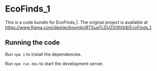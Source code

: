 
  # EcoFinds_1

  This is a code bundle for EcoFinds_1. The original project is available at https://www.figma.com/design/boymkURTSueTLDUZIO9Vb8/EcoFinds_1.

  ## Running the code

  Run `npm i` to install the dependencies.

  Run `npm run dev` to start the development server.
  